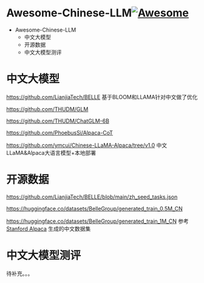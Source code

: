 # Awesome-Chinese-LLM[![Awesome](https://awesome.re/badge.svg)](https://awesome.re)

* Awesome-Chinese-LLM
  * 中文大模型
  * 开源数据
  * 中文大模型测评

# 中文大模型

https://github.com/LianjiaTech/BELLE 基于BLOOM和LLAMA针对中文做了优化

https://github.com/THUDM/GLM

https://github.com/THUDM/ChatGLM-6B

https://github.com/PhoebusSi/Alpaca-CoT

https://github.com/ymcui/Chinese-LLaMA-Alpaca/tree/v1.0 中文LLaMA&Alpaca大语言模型+本地部署

# 开源数据

https://github.com/LianjiaTech/BELLE/blob/main/zh_seed_tasks.json

https://huggingface.co/datasets/BelleGroup/generated_train_0.5M_CN

https://huggingface.co/datasets/BelleGroup/generated_train_1M_CN 参考[Stanford Alpaca](https://github.com/tatsu-lab/stanford_alpaca) 生成的中文数据集

# 中文大模型测评

待补充。。。
